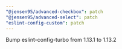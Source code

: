 ```yaml
---
"@jensen95/advanced-checkbox": patch
"@jensen95/advanced-select": patch
"eslint-config-custom": patch
---
```


Bump eslint-config-turbo from 1.13.1 to 1.13.2


